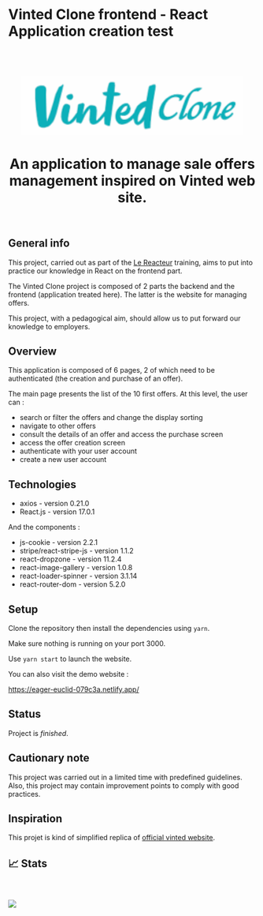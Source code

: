 # Vinted Clone frontend - React Application creation test

<h1 align="center">
<br>
<img
		width="450"
		alt="vinted Clone - React App"
		src="vintedClone-logo.gif">

<br>
<br>
An application to manage sale offers management inspired on Vinted web site.
<br>
<br>

</h1>

## General info

This project, carried out as part of the [Le Reacteur](https://www.lereacteur.io/) training, aims to put into practice our knowledge in React on the frontend part.

The Vinted Clone project is composed of 2 parts the backend and the frontend (application treated here).
The latter is the website for managing offers.

This project, with a pedagogical aim, should allow us to put forward our knowledge to employers.

## Overview

This application is composed of 6 pages, 2 of which need to be authenticated (the creation and purchase of an offer).

The main page presents the list of the 10 first offers. At this level, the user can :

- search or filter the offers and change the display sorting
- navigate to other offers
- consult the details of an offer and access the purchase screen
- access the offer creation screen
- authenticate with your user account
- create a new user account

## Technologies

- axios - version 0.21.0
- React.js - version 17.0.1

And the components :

- js-cookie - version 2.2.1
- stripe/react-stripe-js - version 1.1.2
- react-dropzone - version 11.2.4
- react-image-gallery - version 1.0.8
- react-loader-spinner - version 3.1.14
- react-router-dom - version 5.2.0

## Setup

Clone the repository then install the dependencies using `yarn`.

Make sure nothing is running on your port 3000.

Use `yarn start` to launch the website.

You can also visit the demo website :

https://eager-euclid-079c3a.netlify.app/

## Status

Project is _finished_.

## Cautionary note

This project was carried out in a limited time with predefined guidelines. Also, this project may contain improvement points to comply with good practices.

## Inspiration

This projet is kind of simplified replica of [official vinted website](https://www.vinted.fr/).

## 📈 Stats

<br>
<br> 
<img align="center" src="https://wilclauzel-activitycounter.herokuapp.com/counter/GitHub/VintedC?kind=SVG"/>
<br>
<br>
